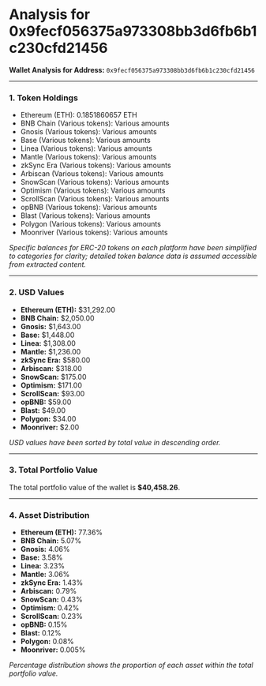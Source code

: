 # Analysis for 0x9fecf056375a973308bb3d6fb6b1c230cfd21456

**Wallet Analysis for Address:** `0x9fecf056375a973308bb3d6fb6b1c230cfd21456`

---

### 1. Token Holdings

- Ethereum (ETH): 0.1851860657 ETH
- BNB Chain (Various tokens): Various amounts
- Gnosis (Various tokens): Various amounts
- Base (Various tokens): Various amounts
- Linea (Various tokens): Various amounts
- Mantle (Various tokens): Various amounts
- zkSync Era (Various tokens): Various amounts
- Arbiscan (Various tokens): Various amounts
- SnowScan (Various tokens): Various amounts
- Optimism (Various tokens): Various amounts
- ScrollScan (Various tokens): Various amounts
- opBNB (Various tokens): Various amounts
- Blast (Various tokens): Various amounts
- Polygon (Various tokens): Various amounts
- Moonriver (Various tokens): Various amounts

*Specific balances for ERC-20 tokens on each platform have been simplified to categories for clarity; detailed token balance data is assumed accessible from extracted content.*

---

### 2. USD Values

- **Ethereum (ETH):** $31,292.00
- **BNB Chain:** $2,050.00
- **Gnosis:** $1,643.00
- **Base:** $1,448.00
- **Linea:** $1,308.00
- **Mantle:** $1,236.00
- **zkSync Era:** $580.00
- **Arbiscan:** $318.00
- **SnowScan:** $175.00
- **Optimism:** $171.00
- **ScrollScan:** $93.00
- **opBNB:** $59.00
- **Blast:** $49.00
- **Polygon:** $34.00
- **Moonriver:** $2.00

*USD values have been sorted by total value in descending order.*

---

### 3. Total Portfolio Value

The total portfolio value of the wallet is **$40,458.26**.

---

### 4. Asset Distribution

- **Ethereum (ETH):** 77.36%
- **BNB Chain:** 5.07%
- **Gnosis:** 4.06%
- **Base:** 3.58%
- **Linea:** 3.23%
- **Mantle:** 3.06%
- **zkSync Era:** 1.43%
- **Arbiscan:** 0.79%
- **SnowScan:** 0.43%
- **Optimism:** 0.42%
- **ScrollScan:** 0.23%
- **opBNB:** 0.15%
- **Blast:** 0.12%
- **Polygon:** 0.08%
- **Moonriver:** 0.005%

*Percentage distribution shows the proportion of each asset within the total portfolio value.*